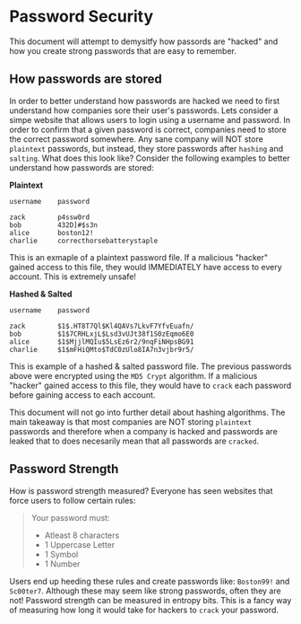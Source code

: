# Password Security

This document will attempt to demysitfy how passords are "hacked" and how you create strong passwords that are easy to remember. 

## How passwords are stored

In order to better understand how passwords are hacked we need to first understand how companies sore their user's passwords. Lets consider a simpe website that allows users to login using a username and password. In order to confirm that a given password is correct, companies need to store the correct password somewhere. Any sane company will NOT store `plaintext` passwords, but instead, they store passwords after `hashing` and `salting`. What does this look like? Consider the following examples to better understand how passwords are stored:

**Plaintext**

```
username    password

zack        p4ssw0rd
bob         432D]#$s3n
alice       boston12!
charlie     correcthorsebatterystaple
```

This is an exmaple of a plaintext password file. If a malicious "hacker" gained access to this file, they would IMMEDIATELY have access to every account. This is extremely unsafe!

**Hashed & Salted**

```
username    password

zack        $1$.HT8T7Ql$Kl4QAVs7LkvF7YfvEuafn/
bob         $1$7CRHLxjL$Lsd3vUJt38f1S0zEqmo6E0
alice       $1$MjjlMQIu$5LsEz6r2/9nqFiNHpsBG91
charlie     $1$mFHiQMto$TdC0zUlo8IA7n3vjbr9r5/
```

This is example of a hashed & salted password file. The previous passwords above were encrypted using the `MD5 Crypt` algorithm. If a malicious "hacker" gained access to this file, they would have to `crack` each password before gaining access to each account.

This document will not go into further detail about hashing algorithms. The main takeaway is that most companies are NOT storing `plaintext` passwords and therefore when a company is hacked and passwords are leaked that to does necesarily mean that all passwords are `cracked`.

## Password Strength

How is password strength measured? Everyone has seen websites that force users to follow certain rules:

> Your password must:
>
> - Atleast 8 characters
> - 1 Uppercase Letter
> - 1 Symbol
> - 1 Number

Users end up heeding these rules and create passwords like: `Boston99!` and `Sc00ter7`. Although these may seem like strong passwords, often they are not! Password strength can be measured in entropy bits. This is a fancy way of measuring how long it would take for hackers to `crack` your password.



